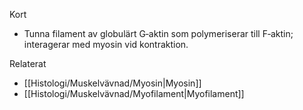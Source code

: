 Kort
- Tunna filament av globulärt G‑aktin som polymeriserar till F‑aktin; interagerar med myosin vid kontraktion.

Relaterat
- [[Histologi/Muskelvävnad/Myosin|Myosin]]
- [[Histologi/Muskelvävnad/Myofilament|Myofilament]]

